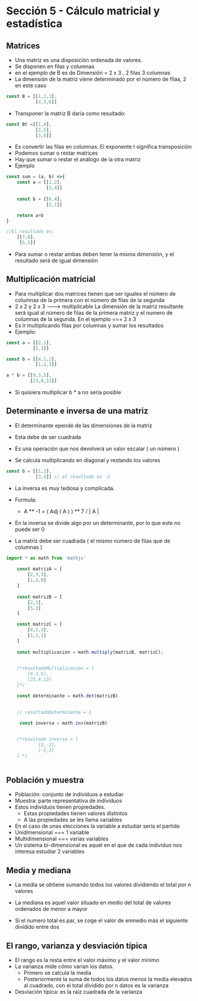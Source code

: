 # Sección 5 - Cálculo matricial y estadística

## Matrices

- Una matriz es una disposición ordenada de valores.
- Se disponen en filas y columnas
- en el ejemplo de B es de Dimensión = 2 x 3 , 2 filas 3 columnas
- La dimensión de la matriz viene determinado por el número de filas, 2 en este caso

~~~js
const B = [[1,2,3],
           [4,5,6]]
~~~

- Transponer la matriz B daría como resultado:

~~~js
const Bt =[[1,4],
           [2,5],
           [3,6]]
~~~
- Es convertir las filas en columnas. El exponente t significa transposición
- Podemos sumar o restar matrices
- Hay que sumar o restar el análogo de la otra matriz
- Ejemplo
~~~js
const sum = (a, b) =>{
    const a = [[1,2],
               [3,4]]
    
    const b = [[6,4],
               [2,1]]

    return a+b
}

//El resultado es:
    [[7,6],
     [5,5]]
~~~
- Para sumar o restar ambas deben tener la misma dimensión, y el resultado será de igual dimensión

## Multiplicación matricial

- Para multiplicar dos matrices tienen que ser iguales el número de columnas de la primera con el número de filas de la segunda
- 2 x 2 y 2 x 3 ---> multiplicable
La dimensión de la matriz resultante será igual al número de filas de la primera matriz y el numero de columnas de la segunda. En el ejemplo === 2 x 3 
- Es ir multiplicando filas por columnas y sumar los resultados
- Ejemplo:
~~~js
const a = [[2,1],
          [5,3]]

const b = [[4,1,2],
           [1,1,1]]

a * b = [[9,3,5],
         [23,8,13]]
~~~
- Si quisiera multiplicar b * a no sería posible

## Determinante e inversa de una matriz
- El determinante epende de las dimensiones de la matriz
- Esta debe de ser cuadrada
- Es una operación que nos devolverá un valor escalar ( un número )

- Se calcula multiplicando en diagonal y restando los valores

~~~js
const b = [[1,2],
           [3,4]] // el resultado es -2

~~~
- La inversa es muy tediosa y complicada.
- Formula:
    - A ** -1 = ( Adj ( A ) ) ** 7 / | A |

- En la inversa se divide algo por un determinante, por lo que este no puede ser 0

- La matriz debe ser cuadrada ( el mismo número de filas que de columnas )

~~~js
import * as math from 'mathjs'
 
    const matrizA = [
        [2,3,5],
        [1,1,0]
    ]
 
    const matrizB = [
        [2,1],
        [5,3]
    ]

    const matrizC = [
        [4,1,2],
        [1,1,1]
    ]
 
    const multiplicacion = math.multiply(matrizB, matrizC);
    

    /*resultadoMultiplicacion = [
        [9,3,5],
        [23,8,13]
    ]*/

    const determinante = math.det(matrizB)
    

    // resultadoDeterminante = 1

     const inversa = math.inv(matrizB)
    

    /*resultado inversa = [
            [3,-1],
            [-5,2]
    ] */
 
~~~

## Población y muestra

- Población: conjunto de individuos a estudiar
- Muestra: parte representativa de individuos
- Estos individuos tienen propiedades.
    - Estas propiedades tienen valores distintos
    - A las propiedades se les llama variables
- En el caso de unas elecciones la variable a estudiar sería el partido
- Unidimensional === 1 variable
- Multidimensional === varias variables
- Un sistema bi-dimensional es aquel en el que de cada individuo nos interesa estudiar 2 variables

## Media y mediana

- La media se obtiene sumando todos los valores dividiendo el total por n valores

- La mediana es aquel valor situado en medio del total de valores ordenados de menor a mayor
- Si el numero total es par, se coge el valor de enmedio más el siguiente dividido entre dos

## El rango, varianza y desviación típica

- El rango es la resta entre el valor máximo y el valor minimo
- La varianza mide cómo varian los datos.
    - Primero se calcula la media
    - Posteriormente  la suma de todos los datos menos la media elevados al cuadrado, con el total dividido por n datos es la varianza
- Desviación típica: es la raíz cuadrada de la varianza